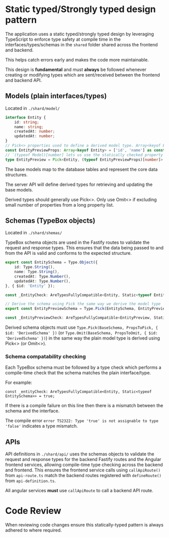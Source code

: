 # Static typed/Strongly typed design pattern

The application uses a static typed/strongly typed design by leveraging TypeScript to enforce type safety at compile time
in the interfaces/types/schemas in the `shared` folder shared across the frontend and backend.

This helps catch errors early and makes the code more maintainable.

This design is **fundamental** and must **always** be followed whenever creating or modifying types which are sent/received between the frontend and backend API.

## Models (plain interfaces/types)

Located in `./shard/model/`

```typescript
interface Entity {
    id: string;
    name: string;
    createdAt: number;
    updatedAt: number;
}
// Pick<> properties used to define a derived model type. Array<keyof Entity> enforces correct property names.
const EntityPreviewProps: Array<keyof Entity> = ['id', 'name'] as const;
// `(typeof Model)[number] lets us use the statically checked property name array which we can re-use in the schema with Type.Pick()
type EntityPreview = Pick<Entity, (typeof EntityPreviewProps)[number]>
```

The base models map to the database tables and represent the core data structures.

The server API will define derived types for retrieving and updating the base models.

Derived types should generally use Pick<>. Only use Omit<> if excluding small number of properties from a long property list.

## Schemas (TypeBox objects)

Located in `./shard/shemas/`

TypeBox schema objects are used in the Fastify routes to validate the request and response types. 
This ensures that the data being passed to and from the API is valid and conforms to the expected structure.

```typescript
export const EntitySchema = Type.Object({
    id: Type.String(),
    name: Type.String(),
    createdAt: Type.Number(),
    updatedAt: Type.Number(),
}, { $id: 'Entity' });

const _EntityCheck: AreTypesFullyCompatible<Entity, Static<typeof EntitySchema>> = true;

// Derive the schema using Pick the same way we derive the model type
export const EntityPreviewSchema = Type.Pick(EntitySchema, EntityPreviewProps, { $id: 'EntityPreview' })

const _EntityPreviewCheck: AreTypesFullyCompatible<EntityPreview, Static<typeof EntityPreviewSchema>> = true;
```

Derived schema objects must use `Type.Pick(BaseSchema, PropsToPick, { $id: 'DerivedSchema' })` (or `Type.Omit(BaseSchema, PropsToOmit, { $id: 'DerivedSchema' })`) 
in the same way the plain model type is derived using Pick<> (or Omit<>).

### Schema compatability checking

Each TypeBox schema must be followed by a type check which performs a compile-time check that the schema matches the plain interface/type.

For example:

`const _entityCheck: AreTypesFullyCompatible<Entity, Static<typeof EntitySchema>> = true;`

If there is a compile failure on this line then there is a mismatch between the schema and the interface.

The compile error `error TS2322: Type 'true' is not assignable to type 'false'` indicates a type mismatch.


## APIs

API definitions in `./shard/api/` uses the schemas objects to validate the request and response types for the backend Fastify routes
and the Angular frontend services, allowing compile-time type checking across the backend and frontend.
This ensures the frontend service calls using `callApiRoute()` from `api-route.ts` match the backend routes registered with `defineRoute()` from `api-definition.ts`.

All angular services **must** use `callApiRoute` to call a backend API route.

# Code Review

When reviewing code changes ensure this statically-typed pattern is always adhered to where required.
